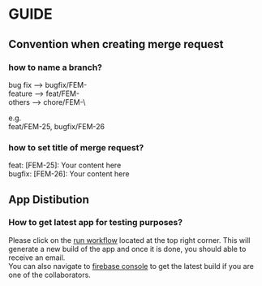 
# GUIDE

## Convention when creating merge request

### how to name a branch?
bug fix --> bugfix/FEM-<ID>\
feature --> feat/FEM-<ID>\
others --> chore/FEM-<ID>\

e.g.\
feat/FEM-25, bugfix/FEM-26

### how to set title of merge request?
feat: [FEM-25]: Your content here\
bugfix: [FEM-26]: Your content here

## App Distibution
### How to get latest app for testing purposes?
Please click on the [run workflow](https://github.com/CharmFlex-98/FlexiExpensesManager_Android/actions/workflows/firebase-distribute.yml) located at the top right corner. This will generate a new build of the app and once it is done, you should able to receive an email.\
You can also navigate to [firebase console](https://console.firebase.google.com/u/1/project/flexiexpensesmanagerproject/appdistribution/app/android:com.charmflex.flexiexpensesmanager/releases) to get the latest build if you are one of the collaborators.
